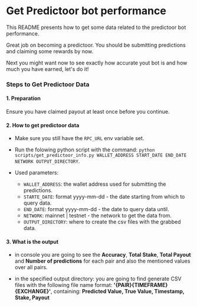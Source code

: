 <!--
Copyright 2023 Ocean Protocol Foundation
SPDX-License-Identifier: Apache-2.0
-->

# Get Predictoor bot performance

This README presents how to get some data related to the predictoor bot performance.

Great job on becoming a predictoor. You should be submitting predictions and claiming some rewards by now.

Next you might want now to see exactly how accurate yout bot is and how much you have earned, let's do it!

### Steps to Get Predictoor Data

#### 1. Preparation

Ensure you have claimed payout at least once before you continue.

#### 2. How to get predictoor data

- Make sure you still have the `RPC_URL` env variable set.

- Run the folowing python script with the command: `python scripts/get_predictoor_info.py WALLET_ADDRESS START_DATE END_DATE NETWORK OUTPUT_DIRECTORY`.

- Used parameters:
    - `WALLET_ADDRESS`: the wallet address used for submitting the predictions.
    - `STARTE_DATE`: format yyyy-mm-dd - the date starting from which to query data.
    - `END_DATE`: format yyyy-mm-dd - the date to query data until.
    - `NETWORK`: mainnet | testnet - the network to get the data from.
    - `OUTPUT_DIRECTORY`: where to create the csv files with the grabbed data.   

#### 3. What is the output

- in console you are going to see the **Accuracy**, **Total Stake**, **Total Payout** and **Number of predictions** for each pair and also the mentioned values over all pairs.

- in the specified output directory: you are going to find generate CSV files with the following file name format: **'{PAIR}{TIMEFRAME}{EXCHANGE}'**, containing: **Predicted Value, True Value, Timestamp, Stake, Payout**




